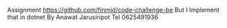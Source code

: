 Assignment https://github.com/finmid/code-challenge-be But I Implement that in dotnet
By Anawat Jarusiripot
Tel 0625491936
